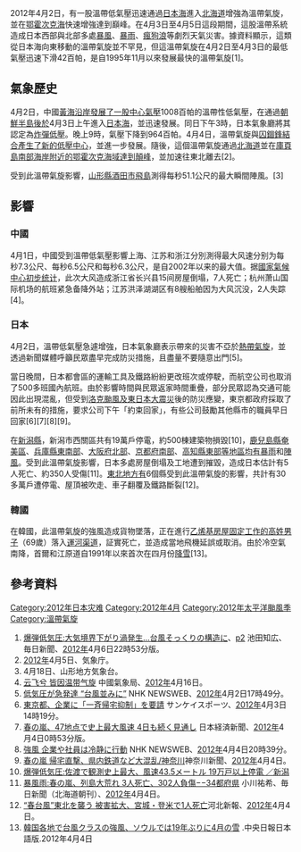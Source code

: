 2012年4月2日，有一股溫帶低氣壓迅速通過[日本海](../Page/日本海.md "wikilink")進入[北海道](../Page/北海道.md "wikilink")增強為溫帶氣旋，並在[鄂霍次克海](../Page/鄂霍次克海.md "wikilink")快速增強達到巔峰。在4月3日至4月5日這段期間，這股溫帶系統造成日本西部與北部多處[暴風](../Page/蒲福氏風級.md "wikilink")、[暴雨](../Page/暴雨.md "wikilink")、[瘋狗浪](../Page/瘋狗浪.md "wikilink")等劇烈天氣災害。據資料顯示，這類從日本海向東移動的溫帶氣旋並不罕見，但這溫帶氣旋在4月2日至4月3日的最低氣壓迅速下滑42百帕，是自1995年11月以來發展最快的溫帶氣旋\[1\]。

## 氣象歷史

4月2日，中國[黃海沿岸發展了一股中心氣壓](https://zh.wikipedia.org/wiki/黃海 "wikilink")1008百帕的溫帶性低氣壓，在通過[朝鮮半島後於](https://zh.wikipedia.org/wiki/朝鮮半島 "wikilink")4月3日上午進入[日本海](../Page/日本海.md "wikilink")，並迅速發展。同日下午3時，日本氣象廳將其認定為[炸彈低壓](https://zh.wikipedia.org/wiki/炸彈低壓 "wikilink")。晚上9時，氣壓下降到964百帕。4月4日，溫帶氣旋與[囚錮鋒結合產生了新的低壓中心](https://zh.wikipedia.org/wiki/囚錮鋒 "wikilink")，並進一步發展。隨後，這個溫帶氣旋通過[北海道](../Page/北海道.md "wikilink")並在[庫頁島南部海岸附近的鄂霍次克海域達到顛峰](https://zh.wikipedia.org/wiki/庫頁島 "wikilink")，並加速往東北離去\[2\]。

受到此溫帶氣旋影響，[山形縣](https://zh.wikipedia.org/wiki/山形縣 "wikilink")[酒田市](../Page/酒田市.md "wikilink")[飛島](../Page/飛島.md "wikilink")測得每秒51.1公尺的最大瞬間陣風。\[3\]

## 影響

### 中國

4月1日，中國受到溫帶低氣壓影響上海、江苏和浙江分別測得最大风速分别为每秒7.3公尺、每秒6.5公尺和每秒6.3公尺，是自2002年以来的最大值。据[國家氣候中心初步统计](https://zh.wikipedia.org/wiki/國家氣候中心 "wikilink")，此次大风造成浙江省长兴县15间房屋倒塌，7人死亡；杭州萧山国际机场的航班紧急备降外站；江苏洪泽湖湖区有8艘船舶因为大风沉没，2人失踪\[4\]。

### 日本

4月2日，溫帶低氣壓急遽增強，日本氣象廳表示帶來的災害不亞於[熱帶氣旋](../Page/熱帶氣旋.md "wikilink")，並透過新聞媒體呼籲民眾盡早完成防災措施，且盡量不要隨意出門\[5\]。

當日晚間，日本都會區的運輸工具及鐵路紛紛更改班次或停駛，而航空公司也取消了500多班國內航班。由於影響時間與民眾返家時間重疊，部分民眾認為交通可能因此出現混亂，但受到[洛克颱風及](../Page/颱風洛克_\(2011年\).md "wikilink")[東日本大震災](../Page/東日本大震災.md "wikilink")後的防災應變，東京都政府採取了前所未有的措施，要求公司下午「約束回家」，有些公司鼓勵其他縣市的職員早日回家\[6\]\[7\]\[8\]\[9\]。

在[新潟縣](https://zh.wikipedia.org/wiki/新潟縣 "wikilink")，新潟市西關區共有19萬戶停電，約500棟建築物損毀\[10\]，[鹿兒島縣](https://zh.wikipedia.org/wiki/鹿兒島縣 "wikilink")[奄美區](../Page/奄美群島.md "wikilink")、[兵庫縣東南部](https://zh.wikipedia.org/wiki/兵庫縣 "wikilink")、[大阪府北部](https://zh.wikipedia.org/wiki/大阪府 "wikilink")、[京都府南部](https://zh.wikipedia.org/wiki/京都府 "wikilink")、[高知縣東部等地區均有](https://zh.wikipedia.org/wiki/高知縣 "wikilink")[暴雨](../Page/暴雨.md "wikilink")和[陣風](https://zh.wikipedia.org/wiki/陣風 "wikilink")。受到此溫帶氣旋影響，日本多處房屋倒塌及工地遭到摧毀，造成日本估計有5人死亡、約350人受傷\[11\]。[東北地方有](https://zh.wikipedia.org/wiki/東北地方 "wikilink")6個縣受到此溫帶氣旋的影響，共計有30多萬戶遭停電、屋頂被吹走、車子翻覆及鐵路斷裂\[12\]。

### 韓國

在韓國，此溫帶氣旋的強風造成貨物墜落，正在進行[乙烯基房屋固定工作的高姓男子](https://zh.wikipedia.org/wiki/乙烯基 "wikilink")（69歲）落入[運河渠道](https://zh.wikipedia.org/wiki/運河 "wikilink")，証實死亡，並造成當地飛機延誤或取消。由於冷空氣南降，首爾和江原道自1991年以來首次在四月份[降雪](../Page/雪.md "wikilink")\[13\]。

## 參考資料

[Category:2012年日本灾难](https://zh.wikipedia.org/wiki/Category:2012年日本灾难 "wikilink") [Category:2012年4月](https://zh.wikipedia.org/wiki/Category:2012年4月 "wikilink") [Category:2012年太平洋颱風季](https://zh.wikipedia.org/wiki/Category:2012年太平洋颱風季 "wikilink") [Category:溫帶氣旋](https://zh.wikipedia.org/wiki/Category:溫帶氣旋 "wikilink")

1.  [爆弾低気圧:大気境界下がり渦発生…台風そっくりの構造に](https://web.archive.org/web/20120420225754/http://mainichi.jp/select/news/20120407k0000m040056000c.html)、[p2](https://web.archive.org/web/20120426132127/http://mainichi.jp/select/news/20120407k0000m040056000c2.html) 池田知広、毎日新聞、[2012年](../Page/2012年.md "wikilink")4月6日22時53分版。
2.   [2012年](../Page/2012年.md "wikilink")4月5日、気象庁。
3.  4月18日、山形地方気象台。
4.  [云飞兮 皆因温带气旋](http://www.cma.gov.cn/2011qxfw/2011qqxkp/2011qkpdt/201204/t20120416_169598.html)  中國氣象局、[2012年](../Page/2012年.md "wikilink")4月16日。
5.  [低気圧が急発達 “台風並みに”](https://web.archive.org/web/20120404163530/http://www3.nhk.or.jp/news/html/20120402/k10014151811000.html) NHK NEWSWEB、[2012年](../Page/2012年.md "wikilink")4月2日17時49分。
6.  [東京都、企業に「一斉帰宅抑制」を要請](https://archive.is/20120908203420/www.sanspo.com/geino/news/20120403/sot12040314220010-n1.html) サンケイスポーツ、[2012年](../Page/2012年.md "wikilink")4月3日14時19分。
7.  [春の嵐、47地点で史上最大風速 4日も続く見通し](http://www.nikkei.com/article/DGXNASDG0302T_T00C12A4000000/)  日本経済新聞、[2012年](../Page/2012年.md "wikilink")4月4日0時53分版。
8.  [強風 企業や社員は冷静に行動](https://web.archive.org/web/20120407081906/http://www3.nhk.or.jp/news/html/20120404/k10014218831000.html) NHK NEWSWEB、[2012年](../Page/2012年.md "wikilink")4月4日20時39分。
9.  [春の嵐 帰宅直撃、県内鉄道など大混乱/神奈川](http://news.kanaloco.jp/localnews/article/1204030040/)神奈川新聞、[2012年](../Page/2012年.md "wikilink")4月4日。
10. [爆弾低気圧:佐渡で観測史上最大、風速43.5メートル 19万戸以上停電 ／新潟](http://mainichi.jp/area/niigata/news/20120405ddlk15040004000c.html)
11. [暴風雨:春の嵐、列島大荒れ 3人死亡、302人負傷−−34都府県](https://web.archive.org/web/20120426132143/http://mainichi.jp/area/hokkaido/news/20120404ddr001040010000c.html) 小川祐希、毎日新聞（北海道朝刊）、[2012年](../Page/2012年.md "wikilink")4月4日。
12. [“春台風”東北を襲う 被害拡大、宮城・登米で1人死亡](https://web.archive.org/web/20120408082235/http://www.kahoku.co.jp/news/2012/04/20120404t73032.htm)河北新報、[2012年](../Page/2012年.md "wikilink")4月4日。
13. [韓国各地で台風クラスの強風、ソウルでは19年ぶりに4月の雪](http://japanese.joins.com/article/821/149821.html?servcode=400&sectcode=400) .中央日報日本語版.2012年4月4日